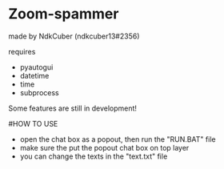 # Zoom-spammer
made by NdkCuber (ndkcuber13#2356)

requires
- pyautogui
- datetime
- time
- subprocess

Some features are still in development!

#HOW TO USE
* open the chat box as a popout, then run the "RUN.BAT" file
* make sure the put the popout chat box on top layer
* you can change the texts in the "text.txt" file
